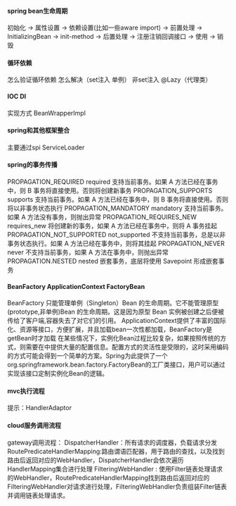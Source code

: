 #### spring bean生命周期
初始化 -> 属性设置 -> 依赖设置(比如一些aware import) -> 前置处理 -> InitializingBean -> init-method -> 后置处理 -> 注册注销回调接口 -> 使用 -> 销毁

#### 循环依赖
怎么验证循环依赖
怎么解决（set注入  单例）  非set注入  @Lazy（代理类）

#### IOC DI
实现方式  BeanWrapperImpl

#### spring和其他框架整合
主要通过spi  ServiceLoader

#### spring的事务传播
PROPAGATION_REQUIRED	required	支持当前事务。如果 A 方法已经在事务中，则 B 事务将直接使用。否则将创建新事务
PROPAGATION_SUPPORTS	supports	支持当前事务。如果 A 方法已经在事务中，则 B 事务将直接使用。否则将以非事务状态执行
PROPAGATION_MANDATORY	mandatory	支持当前事务。如果 A 方法没有事务，则抛出异常
PROPAGATION_REQUIRES_NEW	requires_new	将创建新的事务，如果 A 方法已经在事务中，则将 A 事务挂起
PROPAGATION_NOT_SUPPORTED	not_supported	不支持当前事务，总是以非事务状态执行。如果 A 方法已经在事务中，则将其挂起
PROPAGATION_NEVER	never	不支持当前事务，如果 A 方法在事务中，则抛出异常
PROPAGATION.NESTED	nested	嵌套事务，底层将使用 Savepoint 形成嵌套事务

#### BeanFactory ApplicationContext FactoryBean
BeanFactory 只能管理单例（Singleton）Bean 的生命周期。它不能管理原型(prototype,非单例)Bean 的生命周期。这是因为原型 Bean 实例被创建之后便被传给了客户端,容器失去了对它们的引用。
ApplicationContext提供了丰富的国际化、资源等接口，方便扩展，并且加载bean一次性都加载，BeanFactory是getBean时才加载
在某些情况下，实例化Bean过程比较复杂，如果按照传统的方式，则需要在<bean>中提供大量的配置信息。配置方式的灵活性是受限的，这时采用编码的方式可能会得到一个简单的方案。Spring为此提供了一个org.springframework.bean.factory.FactoryBean的工厂类接口，用户可以通过实现该接口定制实例化Bean的逻辑。

#### mvc执行流程
提示：HandlerAdaptor

#### cloud服务调用流程
gateway调用流程：
DispatcherHandler：所有请求的调度器，负载请求分发
RoutePredicateHandlerMapping:路由谓语匹配器，用于路由的查找，以及找到路由后返回对应的WebHandler，DispatcherHandler会依次遍历HandlerMapping集合进行处理
FilteringWebHandler : 使用Filter链表处理请求的WebHandler，RoutePredicateHandlerMapping找到路由后返回对应的FilteringWebHandler对请求进行处理，FilteringWebHandler负责组装Filter链表并调用链表处理请求。